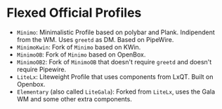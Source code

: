 # Flexed Official Profiles

- `Minimo`: Minimalistic Profile based on polybar and Plank. Indipendent from the WM. Uses `greetd` as DM. Based on PipeWire.
- `MinimoKwin`: Fork of `Minimo` based on KWin.
- `MinimoOB`: Fork of `Minimo` based on OpenBox.
- `MinimoOB2`: Fork of `MinimoOB` that doesn't require `greetd` and doesn't require Pipewire.
- `LiteLx`: Liteweight Profile that uses components from LxQT. Built on Openbox.
- `Elementary` (also called `LiteGala`): Forked from `LiteLx`, uses the Gala WM and some other extra components.
